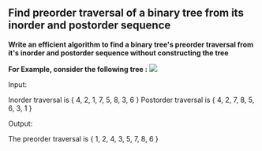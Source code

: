 ## Find preorder traversal of a binary tree from its inorder and postorder sequence
 

**Write an efficient algorithm to find a binary tree's preorder traversal from it's 
inorder and postorder sequence without constructing the tree**

**For Example, consider the following tree :**
![](https://www.techiedelight.com/wp-content/uploads/Print-Binary-Tree-1.png)

Input:
 
Inorder traversal is { 4, 2, 1, 7, 5, 8, 3, 6 }
Postorder traversal is { 4, 2, 7, 8, 5, 6, 3, 1 }
 
 
Output:
 
The preorder traversal is { 1, 2, 4, 3, 5, 7, 8, 6 }
